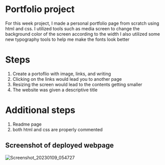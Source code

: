 # Portfolio project
For this week project, I made a personal portfolio page from scratch using html and css.
I utilized tools such as media screen to change the background color of the screen according to the width
I also utilized some new typography tools to help me make the fonts look better
# Steps
1. Create a portoflio with image, links, and writing
2. Clicking on the links would lead you to another page
3. Resizing the screen would lead to the contents getting smaller
4. The website was given a descriptive title
# Additional steps
1. Readme page
2. both html and css are properly commented

## Screenshot of deployed webpage
![Screenshot_20230109_054727](https://user-images.githubusercontent.com/95009568/211443288-b907551f-f131-4161-9a5a-e0040151fc3b.png)

